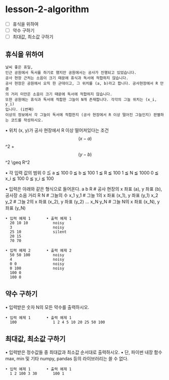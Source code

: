 # lesson-2-algorithm

- [ ] 휴식을 위하여
- [ ] 약수 구하기
- [ ] 최대값, 최소값 구하기

## 휴식을 위하여
    날씨 좋은 휴일,
    인근 공원에서 독서를 하기로 했지만 공원에서는 공사가 진행되고 있었습니다.
    공사 현장 근처는 소음이 크기 때문에 휴식과 독서에 적합하지 않습니다.
    공사 현장은 공원에서 오직 한 군데이고, 그 위치를 (a, b)라고 합니다. 공사현장에서 R 만큼
    의 거리 미만은 소음이 크기 때문에 독서에 적합하지 않습니다.
    또한 공원에는 휴식과 독서에 적합한 그늘이 N개 존재합니다. 각각의 그늘 위치는 (x_i, y_i)
    입니다. (i번째)
    이상의 정보에서 각 그늘이 독서에 적합한지 (공사 현장에서 R 이상 떨어진 그늘인지) 판별하
    는 코드를 작성하시오.

• 위치 (x, y)가 공사 현장에서 R 이상 떨어져있다는 조건
    $$(x-a)$$^2 + $$(y-b)$$^2 \geq R^2

• 각 입력 값의 범위
    0 ≦ a ≦ 100
    0 ≦ b ≦ 100
    1 ≦ R ≦ 100
    1 ≦ N ≦ 1000
    0 ≦ x_i ≦ 100
    0 ≦ y_i ≦ 100

• 입력은 아래와 같은 형식으로 들어온다.
    a b R # 공사 현장의 x 좌표 (a), y 좌표 (b), 공사장 소음 거리 R
    N # 그늘의 수
    x_1 y_1 # 그늘 1의 x 좌표 (x_1), y 좌표 (y_1)
    x_2 y_2 # 그늘 2의 x 좌표 (x_2), y 좌표 (y_2)
    …
    x_N y_N # 그늘 N의 x 좌표 (x_N), y 좌표 (y_N)

```
• 입력 예제 1       • 출력 예제 1
  20 10 10           noisy
  3                  noisy
  25 10              silent
  20 15
  70 70

• 입력 예제 2       • 출력 예제 2
  50 50 100          noisy
  4                  noisy
  0 0                noisy
  0 100              noisy
  100 0
  100 0
```

## 약수 구하기
• 입력받은 숫자 N의 모든 약수를 출력하시오.

```
• 입력 예제 1       • 출력 예제 1
  100                1 2 4 5 10 20 25 50 100
```
## 최대값, 최소값 구하기
• 입력받은 정수값들 중 최대값과 최소값 순서대로 출력하시오.
• 단, 파이썬 내장 함수 max, min 및 기타 numpy, pandas 등의 라이브러리는 쓸 수 없다.

```
• 입력 예제 1       • 출력 예제 1
  1 2 100 3 30       100 1
```